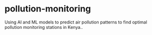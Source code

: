 # pollution-monitoring
Using AI and ML models to predict air pollution patterns to find optimal pollution monitoring stations in Kenya..
